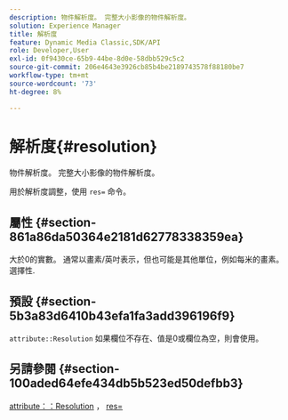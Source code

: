 ```yaml
---
description: 物件解析度。 完整大小影像的物件解析度。
solution: Experience Manager
title: 解析度
feature: Dynamic Media Classic,SDK/API
role: Developer,User
exl-id: 0f9430ce-65b9-44be-8d0e-58dbb529c5c2
source-git-commit: 206e4643e3926cb85b4be2189743578f88180be7
workflow-type: tm+mt
source-wordcount: '73'
ht-degree: 8%

---
```


# 解析度{#resolution}

物件解析度。 完整大小影像的物件解析度。

用於解析度調整，使用 `res=` 命令。

## 屬性 {#section-861a86da50364e2181d62778338359ea}

大於0的實數。 通常以畫素/英吋表示，但也可能是其他單位，例如每米的畫素。 選擇性.

## 預設 {#section-5b3a83d6410b43efa1fa3add396196f9}

`attribute::Resolution` 如果欄位不存在、值是0或欄位為空，則會使用。

## 另請參閱 {#section-100aded64efe434db5b523ed50defbb3}

[attribute：：Resolution](../../../../../../is-api/image-catalog/image-serving-api-ref/c-image-catalog-reference/c-attributes-reference/r-resolution.md#reference-2c066a2cc9b04b4ea0c8ae9476e853b4) ， [res=](../../../../../../is-api/http-ref/image-serving-api-ref/c-http-protocol-reference/c-command-reference/r-res.md#reference-3d6fe416801148dea0f786f2b5169e55)
